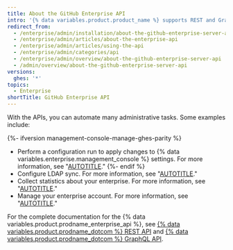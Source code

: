 ```yaml
---
title: About the GitHub Enterprise API
intro: '{% data variables.product.product_name %} supports REST and GraphQL APIs.'
redirect_from:
  - /enterprise/admin/installation/about-the-github-enterprise-server-api
  - /enterprise/admin/articles/about-the-enterprise-api
  - /enterprise/admin/articles/using-the-api
  - /enterprise/admin/categories/api
  - /enterprise/admin/overview/about-the-github-enterprise-server-api
  - /admin/overview/about-the-github-enterprise-server-api
versions:
  ghes: '*'
topics:
  - Enterprise
shortTitle: GitHub Enterprise API
---
```


With the APIs, you can automate many administrative tasks. Some examples include:

{%- ifversion management-console-manage-ghes-parity %}
* Perform a configuration run to apply changes to {% data variables.enterprise.management_console %} settings. For more information, see "[AUTOTITLE](/rest/enterprise-admin/manage-ghes)."
{%- endif %}
* Configure LDAP sync. For more information, see "[AUTOTITLE](/rest/enterprise-admin/ldap)."
* Collect statistics about your enterprise. For more information, see "[AUTOTITLE](/rest/enterprise-admin/admin-stats)."
* Manage your enterprise account. For more information, see "[AUTOTITLE](/graphql/guides/managing-enterprise-accounts)."

For the complete documentation for the {% data variables.product.prodname_enterprise_api %}, see [{% data variables.product.prodname_dotcom %} REST API](/rest) and [{% data variables.product.prodname_dotcom %} GraphQL API](/graphql).
